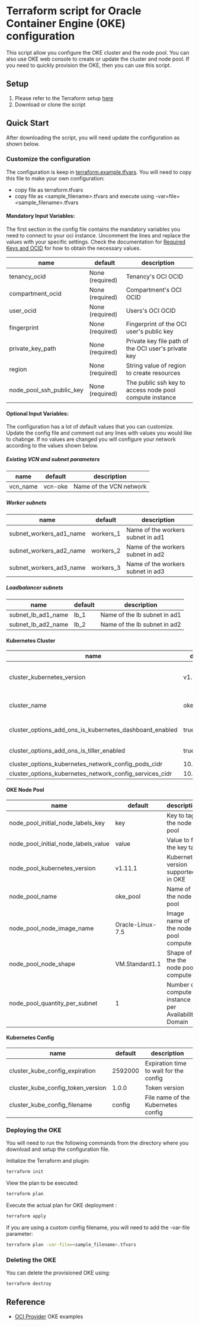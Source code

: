 # Terraform script for  Oracle Container Engine (OKE) configuration
This script allow you configure the OKE cluster and the node pool. You can also use 
OKE web console to create or update the cluster and node pool. If you need to 
quickly provision the OKE, then you can use this script.

## Setup
1. Please refer to the Terraform setup [here](../)
2. Download or clone the script 

## Quick Start
After downloading the script, you will need update the configuration as shown below.

### Customize the configuration
The configuration is keep in [terraform.example.tfvars](terraform.example.tfvars).
You will need to copy this file to make your own configuration:
* copy file as terraform.tfvars
* copy file as <sample_filename>.tfvars and execute using
 -var=file=<sample_filename>.tfvars

#### Mandatory Input Variables:
The first section in the config file contains the mandatory variables you need to connect to 
your oci instance.  Uncomment the lines and replace the values with your specific settings. 
Check the documentation for [Required Keys and OCID](https://docs.cloud.oracle.com/iaas/Content/API/Concepts/apisigningkey.htm#Other)
for how to obtain the necessary values.

name                                | default                 | description
------------------------------------|-------------------------|-----------------
tenancy_ocid                        | None (required)         | Tenancy's OCI OCID
compartment_ocid                    | None (required)         | Compartment's OCI OCID
user_ocid                           | None (required)         | Users's OCI OCID
fingerprint                         | None (required)         | Fingerprint of the OCI user's public key
private_key_path                    | None (required)         | Private key file path of the OCI user's private key
region                              | None (required)         | String value of region to create resources
node_pool_ssh_public_key            | None (required)         | The public ssh key to access node pool compute instance

#### Optional Input Variables:
The configuration has a lot of default values that you can customize. Update the config file and comment out any lines 
with values you would like to chabnge.  If no values are changed you will configure your network according to the 
values shown below. 

##### Existing VCN and subnet parameters 
name                                | default                 | description
------------------------------------|-------------------------|------------
vcn_name                            | vcn-oke                 | Name of the VCN network

##### Worker subnets 
name                                | default                 | description
------------------------------------|-------------------------|------------
subnet_workers_ad1_name             | workers_1               | Name of the workers subnet in ad1
subnet_workers_ad2_name             | workers_2               | Name of the workers subnet in ad2
subnet_workers_ad3_name             | workers_3               | Name of the workers subnet in ad3

##### Loadbalancer subnets 
name                                | default                 | description
------------------------------------|-------------------------|------------
subnet_lb_ad1_name                  | lb_1                    | Name of the lb subnet in ad1
subnet_lb_ad2_name                  | lb_2                    | Name of the lb subnet in ad2

#### Kubernetes Cluster
name                                                    | default                 | description
--------------------------------------------------------|-------------------------|------------
cluster_kubernetes_version                              | v1.11.1                 | Kubernetes version supported in OKE
cluster_name                                            | oke_cluster             | Name of the OKE cluster
cluster_options_add_ons_is_kubernetes_dashboard_enabled | true                    | Enable Kubernetes Dashboard
cluster_options_add_ons_is_tiller_enabled               | true                    | Enable Helm Tiller
cluster_options_kubernetes_network_config_pods_cidr     | 10.1.0.0/16             | 
cluster_options_kubernetes_network_config_services_cidr | 10.2.0.0/16             | 

#### OKE Node Pool
name                                | default                 | description
------------------------------------|-------------------------|------------
node_pool_initial_node_labels_key   | key                     | Key to tag the node pool
node_pool_initial_node_labels_value | value                   | Value to for the key tag
node_pool_kubernetes_version        | v1.11.1                 | Kubernetes version supported in OKE
node_pool_name                      | oke_pool                | Name of the node pool
node_pool_node_image_name           | Oracle-Linux-7.5        | Image name of the node pool compute
node_pool_node_shape                | VM.Standard1.1          | Shape of the the node pool compute
node_pool_quantity_per_subnet       | 1                       | Number of compute instance per Availability Domain

#### Kubernetes Config
name                                | default                 | description
------------------------------------|-------------------------|------------
cluster_kube_config_expiration      | 2592000                 | Expiration time to wait for the config
cluster_kube_config_token_version   | 1.0.0                   | Token version
cluster_kube_config_filename        | config                  | File name of the Kubernetes config

### Deploying the OKE
You will need to run the following commands from the directory where you download and setup the 
configuration file.

Initialize the Terraform and plugin:
```bash
terraform init
```

View the plan to be executed:
```bash
terraform plan
```

Execute the actual plan for OKE deployment :
```bash
terraform apply
```

If you are using a custom config filename, you will need to add the -var-file 
parameter:
```bash
terraform plan -var-file=<sample_filename>.tfvars
```

### Deleting the OKE
You can delete the provisioned OKE using:
```bash
terraform destroy
```

## Reference
* [OCI Provider](https://github.com/terraform-providers/terraform-provider-oci/tree/master/docs/examples/container_engine) 
OKE examples